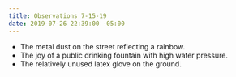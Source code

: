 ```yaml
---
title: Observations 7-15-19
date: 2019-07-26 22:39:00 -05:00
---
```


- The metal dust on the street reflecting a rainbow.
- The joy of a public drinking fountain with high water pressure.
- The relatively unused latex glove on the ground.